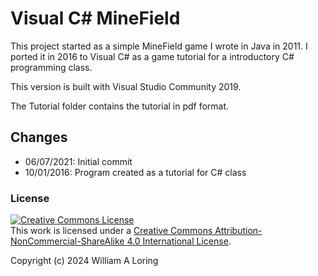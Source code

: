 # Visual C# MineField
This project started as a simple MineField game I wrote in Java in 2011. I ported it in 2016 to Visual C# as a game tutorial for a introductory C# programming class.

This version is built with Visual Studio Community 2019.

The Tutorial folder contains the tutorial in pdf format.

## Changes

- 06/07/2021: Initial commit
- 10/01/2016: Program created as a tutorial for C# class

### License

<a rel="license" href="http://creativecommons.org/licenses/by-nc-sa/4.0/"><img alt="Creative Commons License" style="border-width:0" src="https://i.creativecommons.org/l/by-nc-sa/4.0/88x31.png" /></a><br />This work is licensed under a <a rel="license" href="http://creativecommons.org/licenses/by-nc-sa/4.0/">Creative Commons Attribution-NonCommercial-ShareAlike 4.0 International License</a>.

Copyright (c) 2024 William A Loring
